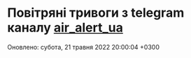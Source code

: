 # Повітряні тривоги з telegram каналу [air_alert_ua](https://t.me/air_alert_ua)

Оновлено:
субота, 21 травня 2022 20:00:04 +0300
